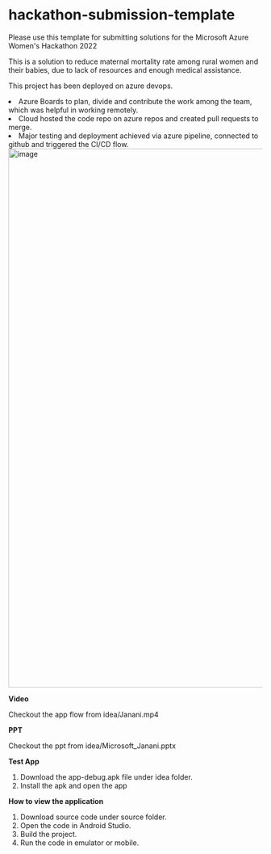 # hackathon-submission-template
Please use this template for submitting solutions for the Microsoft Azure Women's Hackathon 2022




This is a solution to reduce maternal mortality rate among rural women and their babies, due to lack of resources and enough medical assistance.

  This project has been deployed on azure devops.
     <li>Azure Boards to plan, divide and contribute the work among the team, which was helpful in working remotely.</li>
     <li>Cloud hosted the code repo on azure repos and created pull requests to merge.</li>
     <li>Major testing and deployment achieved via azure pipeline, connected to github and triggered the CI/CD flow.</li>
     <img width="1067" alt="image" src="https://user-images.githubusercontent.com/31356135/180615262-ae718a7b-5e94-4e0f-9147-fe47fa32bf57.png">


**Video**

Checkout the app flow from idea/Janani.mp4

**PPT**

Checkout the ppt from idea/Microsoft_Janani.pptx


**Test App**
1. Download the app-debug.apk file under idea folder.
2. Install the apk and open the app


**How to view the application** 
1. Download source code under source folder.
2. Open the code in Android Studio.
3. Build the project.
4. Run the code in emulator or mobile.

